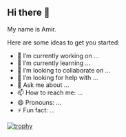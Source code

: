 ## Hi there 👋

My name is Amir.

Here are some ideas to get you started:

- 🔭 I’m currently working on ...
- 🌱 I’m currently learning ...
- 👯 I’m looking to collaborate on ...
- 🤔 I’m looking for help with ...
- 💬 Ask me about ...
- 📫 How to reach me: ...
- 😄 Pronouns: ...
- ⚡ Fun fact: ...

[![trophy](https://github-profile-trophy.vercel.app/?username=amir-the6th&theme=flat&margin-w=10&rank=SECRET,SSS,SS,S,AAA,AA,A,B,C)](https://github.com/ryo-ma/github-profile-trophy)
